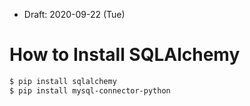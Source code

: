 * Draft: 2020-09-22 (Tue)

# How to Install SQLAlchemy

```bash
$ pip install sqlalchemy
$ pip install mysql-connector-python
```

